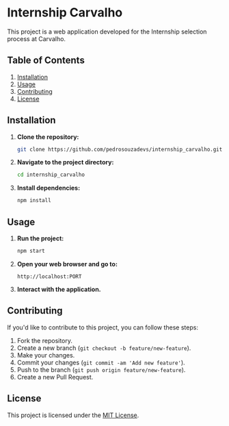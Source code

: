 # Internship Carvalho

This project is a web application developed for the Internship selection process at Carvalho.

## Table of Contents
1. [Installation](#installation)
2. [Usage](#usage)
3. [Contributing](#contributing)
4. [License](#license)

## Installation

1. **Clone the repository:**

    ```sh
    git clone https://github.com/pedrosouzadevs/internship_carvalho.git
    ```

2. **Navigate to the project directory:**

    ```sh
    cd internship_carvalho
    ```

3. **Install dependencies:**

    ```sh
    npm install
    ```

## Usage

1. **Run the project:**

    ```sh
    npm start
    ```

2. **Open your web browser and go to:**

    ```
    http://localhost:PORT
    ```

3. **Interact with the application.**

## Contributing

If you'd like to contribute to this project, you can follow these steps:

1. Fork the repository.
2. Create a new branch (`git checkout -b feature/new-feature`).
3. Make your changes.
4. Commit your changes (`git commit -am 'Add new feature'`).
5. Push to the branch (`git push origin feature/new-feature`).
6. Create a new Pull Request.

## License

This project is licensed under the [MIT License](LICENSE).
